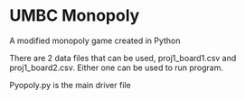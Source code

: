 # UMBC Monopoly
A modified monopoly game created in Python

There are 2 data files that can be used, proj1_board1.csv and proj1_board2.csv. Either one can be used to run program.

Pyopoly.py is the main driver file
